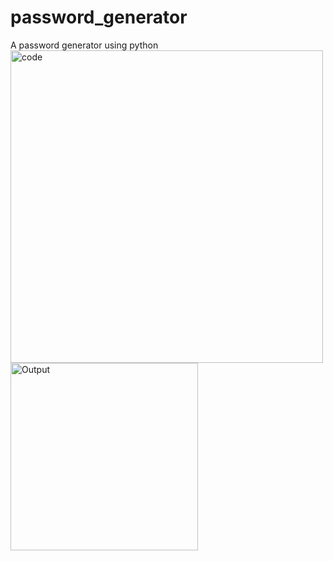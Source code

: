 # password_generator
A password generator using python<br>
<img width="500" alt="code" src="https://github.com/anushzz/password_generator/assets/143424003/8b1f76ca-0cba-4e4c-92d7-800576145699"> <br>
<img width="300" alt="Output" src="https://github.com/anushzz/password_generator/assets/143424003/e897360f-330a-4a58-9989-4605faecb8d1">
